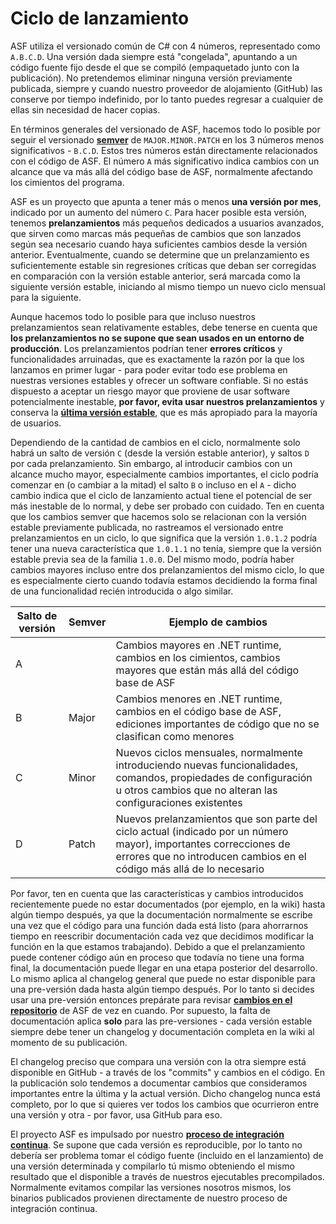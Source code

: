 # Ciclo de lanzamiento

ASF utiliza el versionado común de C# con 4 números, representado como `A.B.C.D`. Una versión dada siempre está "congelada", apuntando a un código fuente fijo desde el que se compiló (empaquetado junto con la publicación). No pretendemos eliminar ninguna versión previamente publicada, siempre y cuando nuestro proveedor de alojamiento (GitHub) las conserve por tiempo indefinido, por lo tanto puedes regresar a cualquier de ellas sin necesidad de hacer copias.

En términos generales del versionado de ASF, hacemos todo lo posible por seguir el versionado **[semver](https://semver.org)** de `MAJOR.MINOR.PATCH` en los 3 números menos significativos - `B.C.D`. Estos tres números están directamente relacionados con el código de ASF. El número `A` más significativo indica cambios con un alcance que va más allá del código base de ASF, normalmente afectando los cimientos del programa.

ASF es un proyecto que apunta a tener más o menos **una versión por mes**, indicado por un aumento del número `C`. Para hacer posible esta versión, tenemos **prelanzamientos** más pequeños dedicados a usuarios avanzados, que sirven como marcas más pequeñas de cambios que son lanzados según sea necesario cuando haya suficientes cambios desde la versión anterior. Eventualmente, cuando se determine que un prelanzamiento es suficientemente estable sin regresiones críticas que deban ser corregidas en comparación con la versión estable anterior, será marcada como la siguiente versión estable, iniciando al mismo tiempo un nuevo ciclo mensual para la siguiente.

Aunque hacemos todo lo posible para que incluso nuestros prelanzamientos sean relativamente estables, debe tenerse en cuenta que **los prelanzamientos no se supone que sean usados en un entorno de producción**. Los prelanzamientos podrían tener **errores críticos** y funcionalidades arruinadas, que es exactamente la razón por la que los lanzamos en primer lugar - para poder evitar todo ese problema en nuestras versiones estables y ofrecer un software confiable. Si no estás dispuesto a aceptar un riesgo mayor que proviene de usar software potencialmente inestable, **por favor, evita usar nuestros prelanzamientos** y conserva la **[última versión estable](https://github.com/JustArchiNET/ArchiSteamFarm/releases/latest)**, que es más apropiado para la mayoría de usuarios.

Dependiendo de la cantidad de cambios en el ciclo, normalmente solo habrá un salto de versión `C` (desde la versión estable anterior), y saltos `D` por cada prelanzamiento. Sin embargo, al introducir cambios con un alcance mucho mayor, especialmente cambios importantes, el ciclo podría comenzar en (o cambiar a la mitad) el salto `B` o incluso en el `A` - dicho cambio indica que el ciclo de lanzamiento actual tiene el potencial de ser más inestable de lo normal, y debe ser probado con cuidado. Ten en cuenta que los cambios semver que hacemos solo se relacionan con la versión estable previamente publicada, no rastreamos el versionado entre prelanzamientos en un ciclo, lo que significa que la versión `1.0.1.2` podría tener una nueva característica que `1.0.1.1` no tenía, siempre que la versión estable previa sea de la familia `1.0.0`. Del mismo modo, podría haber cambios mayores incluso entre dos prelanzamientos del mismo ciclo, lo que es especialmente cierto cuando todavía estamos decidiendo la forma final de una funcionalidad recién introducida o algo similar.

| Salto de versión | Semver | Ejemplo de cambios                                                                                                                                                                        |
| ---------------- | ------ | ----------------------------------------------------------------------------------------------------------------------------------------------------------------------------------------- |
| A                |        | Cambios mayores en .NET runtime, cambios en los cimientos, cambios mayores que están más allá del código base de ASF                                                                      |
| B                | Major  | Cambios menores en .NET runtime, cambios en el código base de ASF, ediciones importantes de código que no se clasifican como menores                                                      |
| C                | Minor  | Nuevos ciclos mensuales, normalmente introduciendo nuevas funcionalidades, comandos, propiedades de configuración u otros cambios que no alteran las configuraciones existentes           |
| D                | Patch  | Nuevos prelanzamientos que son parte del ciclo actual (indicado por un número mayor), importantes correcciones de errores que no introducen cambios en el código más allá de lo necesario |

Por favor, ten en cuenta que las características y cambios introducidos recientemente puede no estar documentados (por ejemplo, en la wiki) hasta algún tiempo después, ya que la documentación normalmente se escribe una vez que el código para una función dada está listo (para ahorrarnos tiempo en reescribir documentación cada vez que decidimos modificar la función en la que estamos trabajando). Debido a que el prelanzamiento puede contener código aún en proceso que todavía no tiene una forma final, la documentación puede llegar en una etapa posterior del desarrollo. Lo mismo aplica al changelog general que puede no estar disponible para una pre-versión dada hasta algún tiempo después. Por lo tanto si decides usar una pre-versión entonces prepárate para revisar **[cambios en el repositorio](https://github.com/JustArchiNET/ArchiSteamFarm/commits/main)** de ASF de vez en cuando. Por supuesto, la falta de documentación aplica **solo** para las pre-versiones - cada versión estable siempre debe tener un changelog y documentación completa en la wiki al momento de su publicación.

El changelog preciso que compara una versión con la otra siempre está disponible en GitHub - a través de los "commits" y cambios en el código. En la publicación solo tendemos a documentar cambios que consideramos importantes entre la última y la actual versión. Dicho changelog nunca está completo, por lo que si quieres ver todos los cambios que ocurrieron entre una versión y otra - por favor, usa GitHub para eso.

El proyecto ASF es impulsado por nuestro **[proceso de integración continua](https://github.com/JustArchiNET/ArchiSteamFarm/actions)**. Se supone que cada versión es reproducible, por lo tanto no debería ser problema tomar el código fuente (incluido en el lanzamiento) de una versión determinada y compilarlo tú mismo obteniendo el mismo resultado que el disponible a través de nuestros ejecutables precompilados. Normalmente evitamos compilar las versiones nosotros mismos, los binarios publicados provienen directamente de nuestro proceso de integración continua.